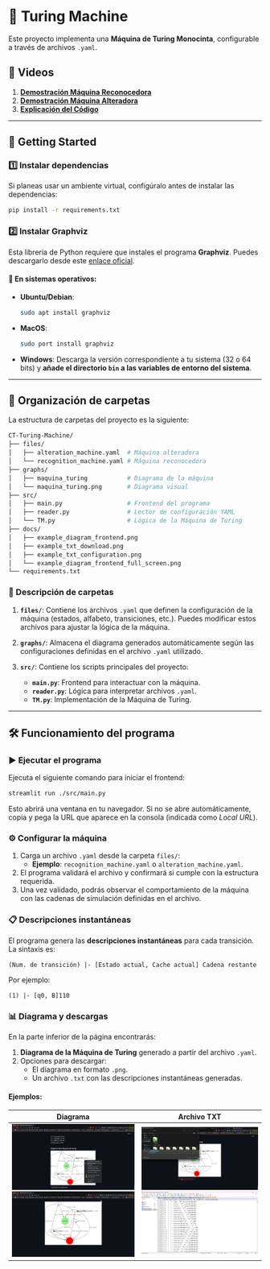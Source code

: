 # 🤖 Turing Machine

Este proyecto implementa una **Máquina de Turing Monocinta**, configurable a través de archivos `.yaml`.

## 🎥 Videos

1. [**Demostración Máquina Reconocedora**](https://youtu.be/XrqfSUh19gU)
2. [**Demostración Máquina Alteradora**](https://youtu.be/PNEFSU_iYoI)
3. [**Explicación del Código**](https://youtu.be/3or9Qs_mQxk)

---

## 🚀 Getting Started

### 1️⃣ Instalar dependencias

Si planeas usar un ambiente virtual, configúralo antes de instalar las dependencias:

```bash
pip install -r requirements.txt
```

### 2️⃣ Instalar Graphviz

Esta librería de Python requiere que instales el programa **Graphviz**. Puedes descargarlo desde este [enlace oficial](https://graphviz.org/download/).

#### 📌 En sistemas operativos:
- **Ubuntu/Debian**:
  ```bash
  sudo apt install graphviz
  ```
- **MacOS**:
  ```bash
  sudo port install graphviz
  ```
- **Windows**: 
  Descarga la versión correspondiente a tu sistema (32 o 64 bits) y **añade el directorio `bin` a las variables de entorno del sistema**.

---

## 📁 Organización de carpetas

La estructura de carpetas del proyecto es la siguiente:

```bash
CT-Turing-Machine/
├── files/
│   ├── alteration_machine.yaml  # Máquina alteradora
│   └── recognition_machine.yaml # Máquina reconocedora
├── graphs/
│   ├── maquina_turing           # Diagrama de la máquina
│   └── maquina_turing.png       # Diagrama visual
├── src/
│   ├── main.py                  # Frontend del programa
│   ├── reader.py                # Lector de configuración YAML
│   └── TM.py                    # Lógica de la Máquina de Turing
├── docs/
│   ├── example_diagram_frontend.png
│   ├── example_txt_download.png
│   ├── example_txt_configuration.png
│   └── example_diagram_frontend_full_screen.png
└── requirements.txt
```

### 📂 Descripción de carpetas

1. **`files/`**: Contiene los archivos `.yaml` que definen la configuración de la máquina (estados, alfabeto, transiciones, etc.). Puedes modificar estos archivos para ajustar la lógica de la máquina.

2. **`graphs/`**: Almacena el diagrama generados automáticamente según las configuraciones definidas en el archivo `.yaml` utilizado.

3. **`src/`**: Contiene los scripts principales del proyecto:
   - **`main.py`**: Frontend para interactuar con la máquina.
   - **`reader.py`**: Lógica para interpretar archivos `.yaml`.
   - **`TM.py`**: Implementación de la Máquina de Turing.

---

## 🛠️ Funcionamiento del programa

### ▶️ Ejecutar el programa

Ejecuta el siguiente comando para iniciar el frontend:

```bash
streamlit run ./src/main.py
```

Esto abrirá una ventana en tu navegador. Si no se abre automáticamente, copia y pega la URL que aparece en la consola (indicada como *Local URL*).

### ⚙️ Configurar la máquina

1. Carga un archivo `.yaml` desde la carpeta `files/`:
   - **Ejemplo**: `recognition_machine.yaml` o `alteration_machine.yaml`.
2. El programa validará el archivo y confirmará si cumple con la estructura requerida. 
3. Una vez validado, podrás observar el comportamiento de la máquina con las cadenas de simulación definidas en el archivo.

### 📋 Descripciones instantáneas

El programa genera las **descripciones instantáneas** para cada transición. La sintaxis es:

```plaintext
(Num. de transición) |- [Estado actual, Cache actual] Cadena restante
```

Por ejemplo:
```
(1) |- [q0, B]110
```

### 📊 Diagrama y descargas

En la parte inferior de la página encontrarás:
1. **Diagrama de la Máquina de Turing** generado a partir del archivo `.yaml`.
2. Opciones para descargar:
   - El diagrama en formato `.png`.
   - Un archivo `.txt` con las descripciones instantáneas generadas.

#### Ejemplos:

| **Diagrama** | **Archivo TXT** |
|--------------|------------------------------------------|
| ![Diagrama](./docs/example_diagram_frontend.png) ![example_diagram_frontend_full_screen](./docs/example_diagram_frontend_full_screen.png)| ![TXT](./docs/example_txt_download.png) ![YAML](./docs/example_txt_configuration.png) |

